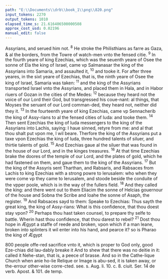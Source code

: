 ```yaml
---
path: "E:\\Documents\\drb\\book_1\\png\\820.png"
input_tokens: 2270
output_tokens: 1010
elapsed_time_s: 21.616406500000508
approx_cost_usd: 0.02196
manual_edit: false
---
```

Assyrians, and serued him not. <sup>8</sup> He stroke the Philisthians as farre as Gaza, & al the borders, from the Towre of watch-men vnto the fensed citie. <sup>9</sup> In the fourth yeare of king Ezechias, which was the seuenth yeare of Osee the sonne of Ela the king of Israel, came vp Salmanasar the king of the Assyrians into Samaria, and assaulted it, <sup>10</sup> and tooke it. For after three yeares, in the sixt yeare of Ezechias, that is, the ninth yeare of Osee the king of Israel, Samaria was taken: <sup>11</sup> and the king of the Assyrians transported Israel vnto the Assyrians, and placed them in Hala, and in Habor riuers of Gozan in the cities of the Medes: <sup>12</sup> because they heard not the voice of our Lord their God, but transgressed his coue-nant: al things, that Moyses the seruant of our Lord comman-ded, they heard not, neither did they it. <sup>13</sup> In the fourteenth yeare of king Ezechias, came vp Sennacherib the king of Assy-rians to al the fensed cities of Iuda: and tooke them. <sup>14</sup> Then sent Ezechias the king of Iuda messengers to the king of the Assyrians into Lachis, saying: I haue sinned, retyre from me: and al that thou shalt put vpon me, I wil beare. Therfore the king of the Assyrians put a taxe vpon Ezechias the king of Iuda, three hundred talents of siluer, and thirtie talents of gold. <sup>15</sup> And Ezechias gaue al the siluer that was found in the house of our Lord, and in the kinges treasures. <sup>16</sup> At that time Ezechias brake the doores of the temple of our Lord, and the plates of gold, which he had fastened on them, and gaue them to the king of the Assyrians. <sup>17</sup> But the king of the Assyris sent Tharthan, and Rabsaris, and Rabsaces from Lachis to king Ezechias with a strong powre to Ierusalem: who when they were come vp they came to Ierusalem, and stoode beside the conduite of the vpper poole, which is in the way of the fullers field. <sup>18</sup> And they called the king: and there went out to them Eliacim the sonne of Helcias gouernour of the house and Sobna the Scribe and Ioahe the sonne of Asaph, the register. <sup>19</sup> And Rabsaces sayd to them: Speake to Ezechias: Thus sayth the great king, the king of Assy-rians: What is this confidence, that thou doest stay vpon? <sup>20</sup> Perhaps thou hast taken counsel, to prepare thy selfe to battle. Wherin hast thou confidence, that thou darest to rebel? <sup>21</sup> Dost thou hope in Ægypt a staffe of reede and broken, vpon which if a man leane, broken into splinters it wil enter into his hand, and pearce it? so is Pharao the king of Ægypt

<aside>800 people offe-red sacrifice vnto it, which is proper to God only, good Eze-chias did lau-dably breake it And to shew that there was no deitie in it: called it Nehe-stan, that is, a peece of brasse. And so in the Cathe-lique Church when anie ho-lie Relique or Image is abu-sed, it is taken away, or the-errour other-wise corre-cted. see. s. Aug. li. 10. c. 8. ciuit. Ser. 14 de verb. Apost. & 101. de temp.</aside>

[^1]: *or re-corder.*